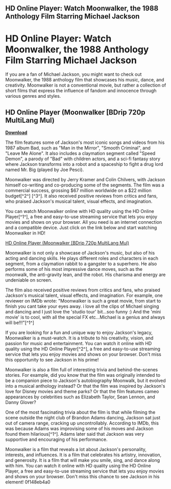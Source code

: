 ## HD Online Player: Watch Moonwalker, the 1988 Anthology Film Starring Michael Jackson

  
# HD Online Player: Watch Moonwalker, the 1988 Anthology Film Starring Michael Jackson
 
If you are a fan of Michael Jackson, you might want to check out Moonwalker, the 1988 anthology film that showcases his music, dance, and creativity. Moonwalker is not a conventional movie, but rather a collection of short films that express the influence of fandom and innocence through various genres and styles.
 
## HD Online Player (Moonwalker [BDrip 720p MultiLang Mul)


[**Download**](https://www.google.com/url?q=https%3A%2F%2Fbyltly.com%2F2tKGMz&sa=D&sntz=1&usg=AOvVaw2J1_0QU5Il2z1Z6KqbxkSq)

 
The film features some of Jackson's most iconic songs and videos from his 1987 album Bad, such as "Man in the Mirror", "Smooth Criminal", and "Leave Me Alone". It also includes a claymation segment called "Speed Demon", a parody of "Bad" with children actors, and a sci-fi fantasy story where Jackson transforms into a robot and a spaceship to fight a drug lord named Mr. Big (played by Joe Pesci).
 
Moonwalker was directed by Jerry Kramer and Colin Chilvers, with Jackson himself co-writing and co-producing some of the segments. The film was a commercial success, grossing $67 million worldwide on a $22 million budget[^2^] [^3^]. It also received positive reviews from critics and fans, who praised Jackson's musical talent, visual effects, and imagination.
 
You can watch Moonwalker online with HD quality using the HD Online Player[^1^], a free and easy-to-use streaming service that lets you enjoy movies and shows on your browser. All you need is an internet connection and a compatible device. Just click on the link below and start watching Moonwalker in HD!
 
[HD Online Player (Moonwalker \[BDrip 720p MultiLang Mul)](https://www.stduthacbookfest.com/group/mysite-200-group/discussion/fc22a25a-dde3-4501-a074-1a6de71e7ae3)
  
Moonwalker is not only a showcase of Jackson's music, but also of his acting and dancing skills. He plays different roles and characters in each segment, from a claymation rabbit to a gangster to a superhero. He also performs some of his most impressive dance moves, such as the moonwalk, the anti-gravity lean, and the robot. His charisma and energy are undeniable on screen.
 
The film also received positive reviews from critics and fans, who praised Jackson's musical talent, visual effects, and imagination. For example, one reviewer on IMDb wrote: \"Moonwalker is such a great movie, from start to finish you cant take your eyes away. i love all the clips of Michael singing and dancing and I just love the 'studio tour' bit...soo funny :) And the 'mini movie' is to cool, with all the special FX etc...Michael is a genius and always will be!!!\"[^1^]
 
If you are looking for a fun and unique way to enjoy Jackson's legacy, Moonwalker is a must-watch. It is a tribute to his creativity, vision, and passion for music and entertainment. You can watch it online with HD quality using the HD Online Player[^2^], a free and easy-to-use streaming service that lets you enjoy movies and shows on your browser. Don't miss this opportunity to see Jackson in his prime!
  
Moonwalker is also a film full of interesting trivia and behind-the-scenes stories. For example, did you know that the film was originally intended to be a companion piece to Jackson's autobiography Moonwalk, but it evolved into a musical anthology instead? Or that the film was inspired by Jackson's love for Disney movies and theme parks? Or that the film features cameo appearances by celebrities such as Elizabeth Taylor, Sean Lennon, and Danny Glover?
 
One of the most fascinating trivia about the film is that while filming the scene outside the night club of Brandon Adams dancing, Jackson sat just out of camera range, cracking up uncontrollably. According to IMDb, this was because Adams was improvising some of his moves and Jackson found them hilarious[^1^]. Adams later said that Jackson was very supportive and encouraging of his performance.
 
Moonwalker is a film that reveals a lot about Jackson's personality, interests, and influences. It is a film that celebrates his artistry, innovation, and generosity. It is a film that will make you smile, sing, and dance along with him. You can watch it online with HD quality using the HD Online Player, a free and easy-to-use streaming service that lets you enjoy movies and shows on your browser. Don't miss this chance to see Jackson in his element!
 0f148eb4a0
